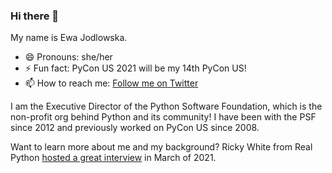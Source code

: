 ### Hi there 👋

My name is Ewa Jodlowska.
- 😄 Pronouns: she/her
- ⚡ Fun fact: PyCon US 2021 will be my 14th PyCon US! 
- 📫 How to reach me: [Follow me on Twitter](https://twitter.com/ewa_jodlowska)

I am the Executive Director of the Python Software Foundation, which is the non-profit org behind Python and its community! I have been with the PSF since 2012 and previously worked on PyCon US since 2008. 

Want to learn more about me and my background? Ricky White from Real Python [hosted a great interview](https://realpython.com/interview-ewa-jodlowska/) in March of 2021.



<!--
**ejodlowska/ejodlowska** is a ✨ _special_ ✨ repository because its `README.md` (this file) appears on your GitHub profile.

Here are some ideas to get you started:

- 🔭 I’m currently working on ...
- 🌱 I’m currently learning ...
- 👯 I’m looking to collaborate on ...
- 🤔 I’m looking for help with ...
- 💬 Ask me about ...
- 📫 How to reach me: ...
- 😄 Pronouns: ...
- ⚡ Fun fact: ...
-->
